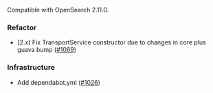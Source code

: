 Compatible with OpenSearch 2.11.0.

### Refactor

* [2.x] Fix TransportService constructor due to changes in core plus guava bump ([#1069](https://github.com/opensearch-project/anomaly-detection/pull/1069))

### Infrastructure

* Add dependabot.yml ([#1026](https://github.com/opensearch-project/anomaly-detection/pull/1026))

